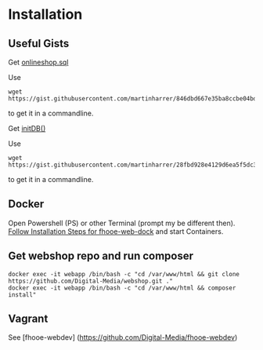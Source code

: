 # Installation

## Useful Gists

Get [onlineshop.sql](https://gist.github.com/martinharrer/846dbd667e35ba8ccbe04bd96b1aadd3)

Use 
```shell
wget https://gist.githubusercontent.com/martinharrer/846dbd667e35ba8ccbe04bd96b1aadd3/raw/8a0be492bd21dc6c904b4e42e3ff17d684b8978f/onlineshop.sql
``` 
to get it in a commandline.

Get [initDB()](https://gist.github.com/martinharrer/28fbd928e4129d6ea5f5dc3e3c848ecb)

Use 
```shell
wget https://gist.githubusercontent.com/martinharrer/28fbd928e4129d6ea5f5dc3e3c848ecb/raw/f397e788d4c332543943d6ca551ca8e74f627f23/initDB.php
```
to get it in a commandline.

## Docker
Open Powershell (PS) or other Terminal (prompt my be different then).
[Follow Installation Steps for fhooe-web-dock](https://github.com/Digital-Media/fhooe-web-dock/blob/main/INSTALL.md) 
and start Containers.

## Get webshop repo and run composer
```shell
docker exec -it webapp /bin/bash -c "cd /var/www/html && git clone https://github.com/Digital-Media/webshop.git ."
docker exec -it webapp /bin/bash -c "cd /var/www/html && composer install"
```

## Vagrant

See [fhooe-webdev] (https://github.com/Digital-Media/fhooe-webdev)
